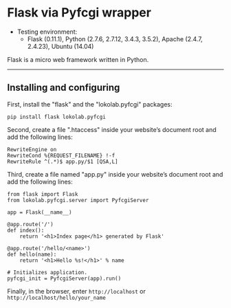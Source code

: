 Flask via Pyfcgi wrapper
========================

- Testing environment:
  - Flask (0.11.1), Python (2.7.6, 2.7.12, 3.4.3, 3.5.2),
    Apache (2.4.7, 2.4.23), Ubuntu (14.04)

Flask is a micro web framework written in Python.
_________________________________________________

Installing and configuring
--------------------------

First, install the "flask" and the "lokolab.pyfcgi" packages:

    pip install flask lokolab.pyfcgi

Second, create a file ".htaccess" inside your
website’s document root and add the following lines:

    RewriteEngine on
    RewriteCond %{REQUEST_FILENAME} !-f
    RewriteRule ^(.*)$ app.py/$1 [QSA,L]

Third, create a file named "app.py" inside your
website’s document root and add the following lines:

    from flask import Flask
    from lokolab.pyfcgi.server import PyfcgiServer

    app = Flask(__name__)

    @app.route('/')
    def index():
        return '<h1>Index page</h1> generated by Flask'

    @app.route('/hello/<name>')
    def hello(name):
        return '<h1>Hello %s!</h1>' % name

    # Initializes application.
    pyfcgi_init = PyfcgiServer(app).run()

Finally, in the browser, enter `http://localhost`
or `http://localhost/hello/your_name`

